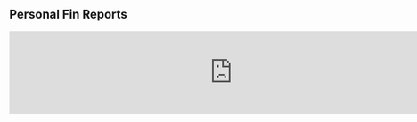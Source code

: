 ## Personal Fin Reports

<iframe width="800" height=auto seamless frameborder="0" scrolling="no" src="https://docs.google.com/spreadsheets/d/1zPvqHY-HTGaeZkwuh3ohb1R9WZnu9rSxkJn0VgkJORk/pubchart?oid=940631662&amp;format=interactive"></iframe>
